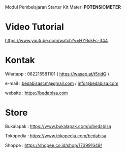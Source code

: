 Modul Pembelajaran Starter Kit Materi **POTENSIOMETER**

# Video Tutorial
https://www.youtube.com/watch?v=HYRokFc-344

# Kontak
Whatapp : 082215581101 ( https://wasap.at/t5ridG )

e-mail : bedabisascm@gmail.com / info@bedabisa.com

website : https://bedabisa.com

# Store
Bukalapak : https://www.bukalapak.com/u/bedabisa

Tokopedia : https://www.tokopedia.com/bedabisa

Shoppe : https://shopee.co.id/shop/173991649/
